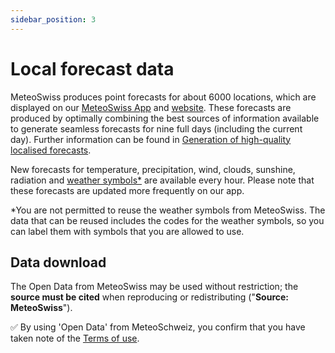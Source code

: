 ```yaml
---
sidebar_position: 3
---
```


# Local forecast data

MeteoSwiss produces point forecasts for about 6000 locations, which are displayed on our [MeteoSwiss App](https://www.meteoswiss.admin.ch/services-and-publications/service/weather-and-climate-products/meteoswiss-app.html) and [website](https://www.meteoswiss.admin.ch/local-forecasts/geneva/1201.html#forecast-tab=detail-view). These forecasts are produced by optimally combining the best sources of information available to generate seamless forecasts for nine full days (including the current day). Further information can be found in [Generation of high-quality localised forecasts](https://www.meteoswiss.admin.ch/weather/warning-and-forecasting-systems/generation-of-high-quality-localised-forecasts.html).

New forecasts for temperature, precipitation, wind, clouds, sunshine, radiation and [weather symbols*](https://www.meteoswiss.admin.ch/weather/weather-and-climate-from-a-to-z/weather-symbols.html) are available every hour. Please note that these forecasts are updated more frequently on our app.

*You are not permitted to reuse the weather symbols from MeteoSwiss. The data that can be reused includes the codes for the weather symbols, so you can label them with symbols that you are allowed to use. 

## Data download

The Open Data from MeteoSwiss may be used without restriction; the **source must be cited** when reproducing or redistributing ("**Source: MeteoSwiss**").

:white_check_mark: By using 'Open Data' from MeteoSchweiz, you confirm that you have taken note of the [Terms of use](/general/terms-of-use).


